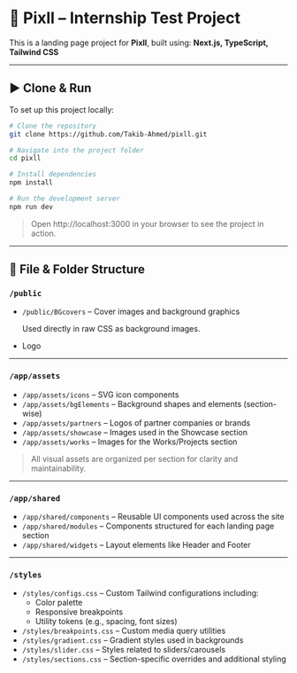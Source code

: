 # 📘 Pixll – Internship Test Project

This is a landing page project for **Pixll**, built using: **Next.js, TypeScript, Tailwind CSS**

---

## ▶️ Clone & Run

To set up this project locally:

```bash
# Clone the repository
git clone https://github.com/Takib-Ahmed/pixll.git

# Navigate into the project folder
cd pixll

# Install dependencies
npm install

# Run the development server
npm run dev
```

> Open http://localhost:3000 in your browser to see the project in action.
> 

---

## 📁 File & Folder Structure

### `/public`

- `/public/BGcovers` – Cover images and background graphics
    
    Used directly in raw CSS as background images.
    
- Logo

---

### `/app/assets`

- `/app/assets/icons` – SVG icon components
- `/app/assets/bgElements` – Background shapes and elements (section-wise)
- `/app/assets/partners` – Logos of partner companies or brands
- `/app/assets/showcase` – Images used in the Showcase section
- `/app/assets/works` – Images for the Works/Projects section

> All visual assets are organized per section for clarity and maintainability.
> 

---

### `/app/shared`

- `/app/shared/components` – Reusable UI components used across the site
- `/app/shared/modules` – Components structured for each landing page section
- `/app/shared/widgets` – Layout elements like Header and Footer

---

### `/styles`

- `/styles/configs.css` – Custom Tailwind configurations including:
    - Color palette
    - Responsive breakpoints
    - Utility tokens (e.g., spacing, font sizes)
- `/styles/breakpoints.css` – Custom media query utilities
- `/styles/gradient.css` – Gradient styles used in backgrounds
- `/styles/slider.css` – Styles related to sliders/carousels
- `/styles/sections.css` – Section-specific overrides and additional styling
